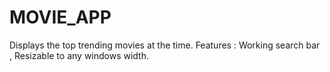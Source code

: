 # MOVIE_APP
Displays the top trending movies at the time. Features : Working search bar , Resizable to any windows width.
